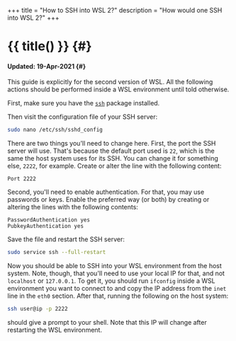+++
title = "How to SSH into WSL 2?"
description = "How would one SSH into WSL 2?"
+++

# {{ title() }} {#}
#### Updated: 19-Apr-2021 {#}

This guide is explicitly for the second version of WSL. All the following actions should
be performed inside a WSL environment until told otherwise.

First, make sure you have the [`ssh`](https://packages.ubuntu.com/focal/ssh) package
installed.

Then visit the configuration file of your SSH server:

```bash
sudo nano /etc/ssh/sshd_config
```

There are two things you'll need to change here. First, the port the SSH server will use.
That's because the default port used is `22`, which is the same the host system uses for
its SSH. You can change it for something else, `2222`, for example. Create or alter the
line with the following content:

```
Port 2222
```

Second, you'll need to enable authentication. For that, you may use passwords or keys.
Enable the preferred way (or both) by creating or altering the lines with the following
contents:

```
PasswordAuthentication yes
PubkeyAuthentication yes
```

Save the file and restart the SSH server:

```bash
sudo service ssh --full-restart
```

Now you should be able to SSH into your WSL environment from the host system. Note, though,
that you'll need to use your local IP for that, and not `localhost` or `127.0.0.1`. To get
it, you should run `ifconfig` inside a WSL environment you want to connect to and copy the
IP address from the `inet` line in the `eth0` section. After that, running the following on
the host system:

```bash
ssh user@ip -p 2222
```

should give a prompt to your shell. Note that this IP will change after restarting the WSL
environment.
